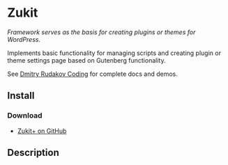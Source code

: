 # Zukit

_Framework serves as the basis for creating plugins or themes for WordPress._

Implements basic functionality for managing scripts and creating plugin or theme settings page based on Gutenberg functionality.

See [Dmitry Rudakov Coding](https://***REMOVED***.com/coding/) for complete docs and demos.

## Install

### Download

+ [Zukit+ on GitHub](https://github.com/picasso/zukit/archive/master.zip)

## Description
